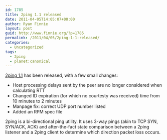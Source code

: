 ```yaml
---
id: 1785
title: 2ping 1.1 released
date: 2011-04-05T14:05:07+00:00
author: Ryan Finnie
layout: post
guid: http://www.finnie.org/?p=1785
permalink: /2011/04/05/2ping-1-1-released/
categories:
  - Uncategorized
tags:
  - 2ping
  - planet:canonical
---
```

[2ping 1.1](http://www.finnie.org/software/2ping/) has been released, with a few small changes:

  * Host processing delays sent by the peer are no longer considered when calculating RTT
  * Changed ID expiration (for which no courtesty was received) time from 10 minutes to 2 minutes
  * Manpage fix: correct UDP port number listed
  * Added an RPM spec file

2ping is a bi-directional ping utility. It uses 3-way pings (akin to TCP SYN, SYN/ACK, ACK) and after-the-fact state comparison between a 2ping listener and a 2ping client to determine which direction packet loss occurs.
